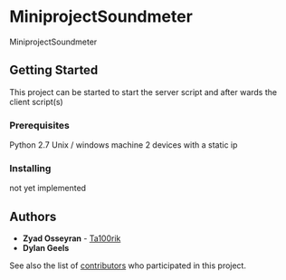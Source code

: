 # MiniprojectSoundmeter

MiniprojectSoundmeter

## Getting Started

This project can be started to start the server script and after wards the client script(s)

### Prerequisites

Python 2.7
Unix / windows machine
2 devices with a static ip

### Installing

not yet implemented



## Authors

* **Zyad Osseyran** - [Ta100rik](https://github.com/ta100rik)
* **Dylan Geels**

See also the list of [contributors](https://github.com/GeelsD/MiniprojectSoundmeter/contributors) who participated in this project.

